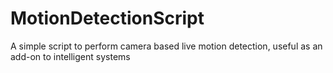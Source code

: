 # MotionDetectionScript
A simple script to perform camera based live motion detection, useful as an add-on to intelligent systems
